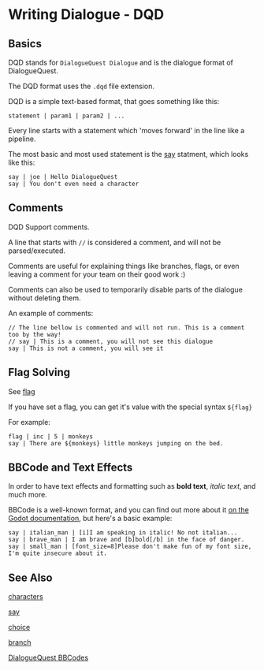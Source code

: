 # Writing Dialogue - DQD

## Basics

DQD stands for `DialogueQuest Dialogue` and is the dialogue format of DialogueQuest.

The DQD format uses the `.dqd` file extension.

DQD is a simple text-based format, that goes something like this:

```
statement | param1 | param2 | ...
```

Every line starts with a statement which 'moves forward' in the line like a pipeline.

The most basic and most used statement is the [say](#the-say-statement) statment, which looks like this:

```
say | joe | Hello DialogueQuest
say | You don't even need a character
```

## Comments

DQD Support comments.

A line that starts with `//` is considered a comment, and will not be parsed/executed.

Comments are useful for explaining things like branches, flags, or even leaving a comment for your team on their good work :)

Comments can also be used to temporarily disable parts of the dialogue without deleting them.

An example of comments:

```
// The line bellow is commented and will not run. This is a comment too by the way! 
// say | This is a comment, you will not see this dialogue
say | This is not a comment, you will see it
```


## Flag Solving

See [flag](#the-flag-statement)

If you have set a flag, you can get it's value with the special syntax `${flag}`

For example:

```
flag | inc | 5 | monkeys
say | There are ${monkeys} little monkeys jumping on the bed.
```

## BBCode and Text Effects

In order to have text effects and formatting such as **bold text**, *italic text*, and much more.

BBCode is a well-known format, and you can find out more about it [on the Godot documentation](https://docs.godotengine.org/en/stable/tutorials/ui/bbcode_in_richtextlabel.html#reference), but here's a basic example:

```
say | italian_man | [i]I am speaking in italic! No not italian...
say | brave_man | I am brave and [b]bold[/b] in the face of danger.
say | small_man | [font_size=8]Please don't make fun of my font size, I'm quite insecure about it.
```

## See Also

[characters](#characters)

[say](#the-say-statement)

[choice](#the-choice-statement)

[branch](#the-branch-statement)

[DialogueQuest BBCodes](#dialoguequest-specific-bbcode)

